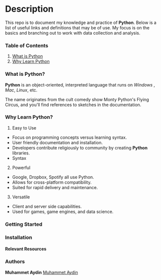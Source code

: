 # Description
This repo is to document my knowledge and practice of **Python**. Below is a list of useful links and definitions that may be of use. My focus is on the basics and branching out to work with data collection and analysis. 

### Table of Contents
1. [What is Python](#what)
2. [Why Learn Python](#why)

### <a id="what"></a>What is Python?
**Python** is an object-oriented, interpreted language that runs on *Windows* , *Mac*, *Linux*, etc.<br />

The name originates from the cult comedy show Monty Python's Flying Circus, and you'll find references to sketches in the documentation.<br />

### <a id="why"></a>Why Learn Python?
1. Easy to Use 
* Focus on programming concepts versus learning syntax.
* User friendly documentation and installation.
* Developers contribute religiously to community by creating **Python** libraries.
* Syntax 
2. Powerful
* Google, Dropbox, Spotify all use Python.
* Allows for cross-platform compatibility.
* Suited for rapid delivery and maintenance. 
3. Versatile
* Client and server side capabilities.
* Used for games, game engines, and data science.

 
### Getting Started

### Installation


#### Relevant Resources

### Authors
**Muhammet Aydin** [Muhammet Aydin](https://github.com/muhammeta7)
